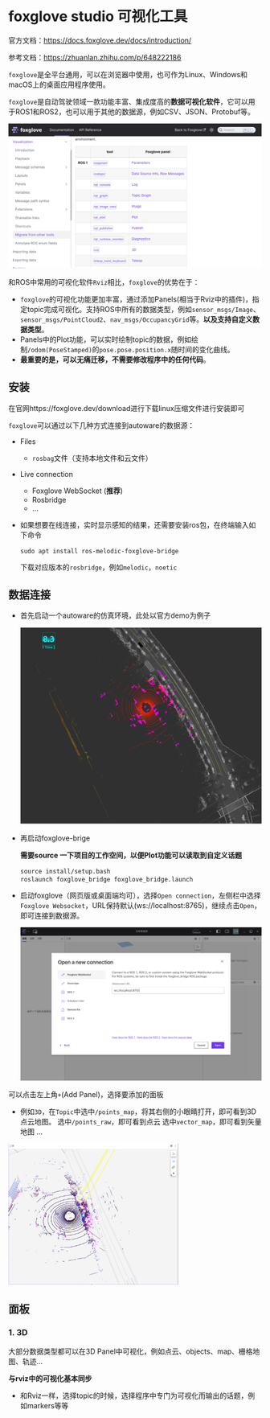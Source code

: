 # foxglove studio 可视化工具

官方文档：https://docs.foxglove.dev/docs/introduction/

参考文档：https://zhuanlan.zhihu.com/p/648222186

`foxglove`是全平台通用，可以在浏览器中使用，也可作为Linux、Windows和macOS上的桌面应用程序使用。

`foxglove`是自动驾驶领域一款功能丰富、集成度高的**数据可视化软件**，它可以用于ROS1和ROS2，也可以用于其他的数据源，例如CSV、JSON、Protobuf等。

![image-20240224165315863](../imgs/image-20240224165315863.png)

和ROS中常用的可视化软件`Rviz`相比，`foxglove`的优势在于：

- `foxglove`的可视化功能更加丰富，通过添加Panels(相当于Rviz中的插件)，指定topic完成可视化。支持ROS中所有的数据类型，例如`sensor_msgs/Image`、`sensor_msgs/PointCloud2`、`nav_msgs/OccupancyGrid`等。**以及支持自定义数据类型**。
- Panels中的Plot功能，可以实时绘制topic的数据，例如绘制`/odom(PoseStamped)`的`pose.pose.position.x`随时间的变化曲线。
- **最重要的是，可以无痛迁移，不需要修改程序中的任何代码**。



## 安装

在官网https://foxglove.dev/download进行下载linux压缩文件进行安装即可

`foxglove`可以通过以下几种方式连接到autoware的数据源：

- Files
  - `rosbag`文件（支持本地文件和云文件）
- Live connection
  - Foxglove WebSocket (**推荐**)
  - Rosbridge
  - ...

- 如果想要在线连接，实时显示感知的结果，还需要安装ros包，在终端输入如下命令

  ```
  sudo apt install ros-melodic-foxglove-bridge
  ```

  下载对应版本的`rosbridge`，例如`melodic`，`noetic`



## 数据连接

- 首先启动一个autoware的仿真环境，此处以官方demo为例子

  ![image-20240224173156540](../imgs/image-20240224173156540.png)

- 再启动foxglove-brige

  **需要source 一下项目的工作空间，以便Plot功能可以读取到自定义话题**

  ```
  source install/setup.bash
  roslaunch foxglove_bridge foxglove_bridge.launch
  ```

- 启动foxglove（网页版或桌面端均可），选择`Open connection`，左侧栏中选择`Foxglove Websocket`，URL保持默认(ws://localhost:8765)，继续点击`Open`，即可连接到数据源。

  ![image-20240224174753877](../imgs/image-20240224174753877.png)

可以点击左上角`+`(Add Panel)，选择要添加的面板

- 例如`3D`，在`Topic`中选中`/points_map`，将其右侧的小眼睛打开，即可看到3D点云地图。 选中`/points_raw`，即可看到点云 选中`vector_map`，即可看到矢量地图 ...

<img src="../imgs/image-20240224190420868.png" alt="image-20240224190420868" style="zoom: 33%;" />



## 面板

### 1. 3D

大部分数据类型都可以在3D Panel中可视化，例如点云、objects、map、栅格地图、轨迹...

**与rviz中的可视化基本同步**

- 和Rviz一样，选择topic的时候，选择程序中专门为可视化而输出的话题，例如markers等等

































































